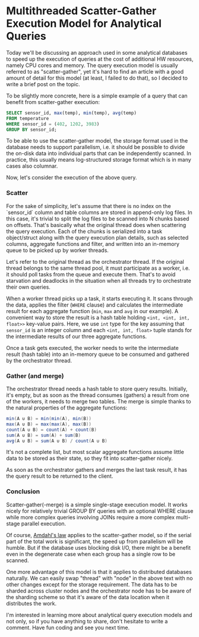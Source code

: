 # Multithreaded Scatter-Gather Execution Model for Analytical Queries

Today we'll be discussing an approach used in some analytical databases to speed up the execution of queries at the cost of additional HW resources, namely CPU cores and memory. The query execution model is usually referred to as "scatter-gather", yet it's hard to find an article with a good amount of detail for this model (at least, I failed to do that), so I decided to write a brief post on the topic.

To be slightly more concrete, here is a simple example of a query that can benefit from scatter-gather execution:

```sql
SELECT sensor_id, max(temp), min(temp), avg(temp)
FROM temperature
WHERE sensor_id = (402, 1202, 3983)
GROUP BY sensor_id;
```

To be able to use the scatter-gather model, the storage format used in the database needs to support parallelism, i.e. it should be possible to divide the on-disk data into individual parts that can be independently scanned. In practice, this usually means log-structured storage format which is in many cases also columnar.

Now, let's consider the execution of the above query.

### Scatter

For the sake of simplicity, let's assume that there is no index on the \`sensor\_id\` column and table columns are stored in append-only log files. In this case, it's trivial to split the log files to be scanned into N chunks based on offsets. That's basically what the original thread does when scattering the query execution. Each of the chunks is serialized into a task object/struct along with the query execution plan details, such as selected columns, aggregate functions and filter, and written into an in-memory queue to be picked up by worker threads.

Let's refer to the original thread as the orchestrator thread. If the original thread belongs to the same thread pool, it must participate as a worker, i.e. it should poll tasks from the queue and execute them. That's to avoid starvation and deadlocks in the situation when all threads try to orchestrate their own queries.

When a worker thread picks up a task, it starts executing it. It scans through the data, applies the filter (`WHERE` clause) and calculates the intermediate result for each aggregate function (`min`, `max` and `avg` in our example). A convenient way to store the result is a hash table holding `<int, <int, int, float>>` key-value pairs. Here, we use `int` type for the key assuming that `sensor_id` is an integer column and each `<int, int, float>` tuple stands for the intermediate results of our three aggregate functions.

Once a task gets executed, the worker needs to write the intermediate result (hash table) into an in-memory queue to be consumed and gathered by the orchestrator thread.

### Gather (and merge)

The orchestrator thread needs a hash table to store query results. Initially, it's empty, but as soon as the thread consumes (gathers) a result from one of the workers, it needs to merge two tables. The merge is simple thanks to the natural properties of the aggregate functions:

```java
min(A ∪ B) = min(min(A), min(B))
max(A ∪ B) = max(max(A), max(B))
count(A ∪ B) = count(A) + count(B)
sum(A ∪ B) = sum(A) + sum(B)
avg(A ∪ B) = sum(A ∪ B) / count(A ∪ B)
```

It's not a complete list, but most scalar aggregate functions assume little data to be stored as their state, so they fit into scatter-gather nicely.

As soon as the orchestrator gathers and merges the last task result, it has the query result to be returned to the client.

### Conclusion

Scatter-gather(-merge) is a simple single-stage execution model. It works nicely for relatively trivial GROUP BY queries with an optional WHERE clause while more complex queries involving JOINs require a more complex multi-stage parallel execution.

Of course, [Amdahl's law](https://en.wikipedia.org/wiki/Amdahl%27s_law) applies to the scatter-gather model, so if the serial part of the total work is significant, the speed up from parallelism will be humble. But if the database uses blocking disk I/O, there might be a benefit even in the degenerate case when each group has a single row to be scanned.

One more advantage of this model is that it applies to distributed databases naturally. We can easily swap "thread" with "node" in the above text with no other changes except for the storage requirement. The data has to be sharded across cluster nodes and the orchestrator node has to be aware of the sharding scheme so that it's aware of the data location when it distributes the work.

I'm interested in learning more about analytical query execution models and not only, so if you have anything to share, don't hesitate to write a comment. Have fun coding and see you next time.